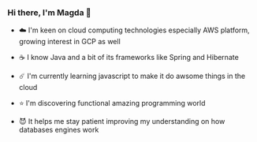 ### Hi there, I'm Magda 👋

- :cloud: I'm keen on cloud computing technologies especially AWS platform, growing interest in GCP as well 
- :coffee: I know Java and a bit of its frameworks like Spring and Hibernate

- :comet: I'm currently learning javascript to make it do awsome things in the cloud
- :star: I'm discovering functional amazing programming world
- :smiling_imp: It helps me stay patient improving my understanding on how databases engines work



<!--
**Paxnamra/Paxnamra** is a ✨ _special_ ✨ repository because its `README.md` (this file) appears on your GitHub profile.

Here are some ideas to get you started:

- 🔭 I’m currently working on ...
- 🌱 I’m currently learning ...
- 👯 I’m looking to collaborate on ...
- 🤔 I’m looking for help with ...
- 💬 Ask me about ...
- 📫 How to reach me: ...
- 😄 Pronouns: ...
- ⚡ Fun fact: ...
-->
